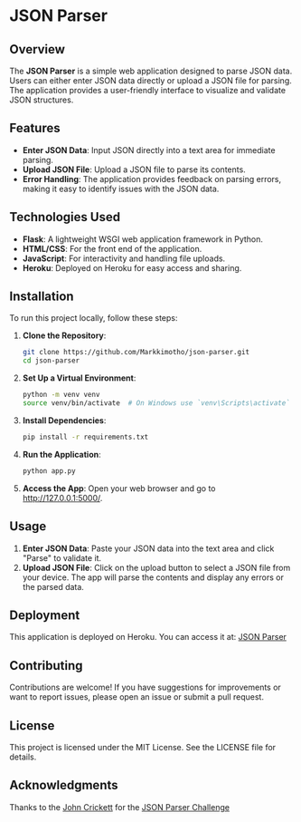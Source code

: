# JSON Parser

## Overview

The **JSON Parser** is a simple web application designed to parse JSON data. Users can either enter JSON data directly or upload a JSON file for parsing. The application provides a user-friendly interface to visualize and validate JSON structures.

## Features

- **Enter JSON Data**: Input JSON directly into a text area for immediate parsing.
- **Upload JSON File**: Upload a JSON file to parse its contents.
- **Error Handling**: The application provides feedback on parsing errors, making it easy to identify issues with the JSON data.

## Technologies Used

- **Flask**: A lightweight WSGI web application framework in Python.
- **HTML/CSS**: For the front end of the application.
- **JavaScript**: For interactivity and handling file uploads.
- **Heroku**: Deployed on Heroku for easy access and sharing.

## Installation

To run this project locally, follow these steps:

1. **Clone the Repository**:
   ```bash
   git clone https://github.com/Markkimotho/json-parser.git
   cd json-parser
   ```

2. **Set Up a Virtual Environment**:
    ```bash
    python -m venv venv
    source venv/bin/activate  # On Windows use `venv\Scripts\activate`
    ```

3. **Install Dependencies**:
    ```bash
    pip install -r requirements.txt
    ```

4. **Run the Application**:
    ```bash
    python app.py
    ```

5. **Access the App**: Open your web browser and go to http://127.0.0.1:5000/.

## Usage
1. **Enter JSON Data**: Paste your JSON data into the text area and click "Parse" to validate it.
2. **Upload JSON File**: Click on the upload button to select a JSON file from your device. The app will parse the contents and display any errors or the parsed data.

## Deployment
This application is deployed on Heroku. You can access it at:
[JSON Parser](https://json-parser-py-e1ec55614d20.herokuapp.com/)

## Contributing
Contributions are welcome! If you have suggestions for improvements or want to report issues, please open an issue or submit a pull request.

## License
This project is licensed under the MIT License. See the LICENSE file for details.

## Acknowledgments
Thanks to the [John Crickett](https://www.linkedin.com/in/johncrickett/) for the [JSON Parser Challenge](https://codingchallenges.fyi/challenges/challenge-json-parser)
